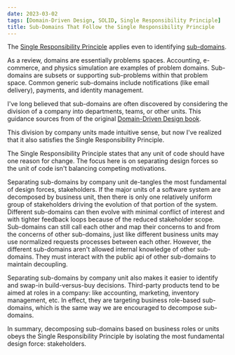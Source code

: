 ```yaml
---
date: 2023-03-02
tags: [Domain-Driven Design, SOLID, Single Responsibility Principle]
title: Sub-Domains That Follow the Single Responsibility Principle
---
```


The [Single Responsibility Principle](https://en.wikipedia.org/wiki/Single-responsibility_principle) applies even to identifying [sub-domains](https://docs.aws.amazon.com/prescriptive-guidance/latest/modernization-decomposing-monoliths/decompose-subdomain.html).
<!--more-->

As a review, domains are essentially problems spaces. Accounting, e-commerce, and physics simulation are examples of problem domains.
Sub-domains are subsets or supporting sub-problems within that problem space. Common generic sub-domains include notifications (like email delivery), payments, and identity management.

I've long believed that sub-domains are often discovered by considering the division of a company into departments, teams, or other units.
This guidance sources from of the original [Domain-Driven Design book](https://www.amazon.com/dp/0321125215).

This division by company units made intuitive sense, but now I've realized that it also satisfies the Single Responsibility Principle.

The Single Responsibility Principle states that any unit of code should have one reason for change. The focus here is on separating design forces
so the unit of code isn't balancing competing motivations.

Separating sub-domains by company unit de-tangles the most fundamental of design forces, stakeholders. If the major units of a software system
are decomposed by business unit, then there is only one relatively uniform group of stakeholders driving the evolution of that portion of the system.
Different sub-domains can then evolve with minimal conflict of interest and with tighter feedback loops because of the reduced stakeholder scope.
Sub-domains can still call each other and map their concerns to and from the concerns of other sub-domains, just like different business units may
use normalized requests processes between each other. However, the different sub-domains aren't allowed internal knowledge of other sub-domains.
They must interact with the public api of other sub-domains to maintain decoupling.

Separating sub-domains by company unit also makes it easier to identify and swap-in build-versus-buy decisions.
Third-party products tend to be aimed at roles in a company: like accounting, marketing, inventory management, etc.
In effect, they are targeting business role-based sub-domains, which is the same way we are encouraged to decompose sub-domains.


In summary, decomposing sub-domains based on business roles or units obeys the Single Responsibility Principle by isolating the most
fundamental design force: stakeholders.